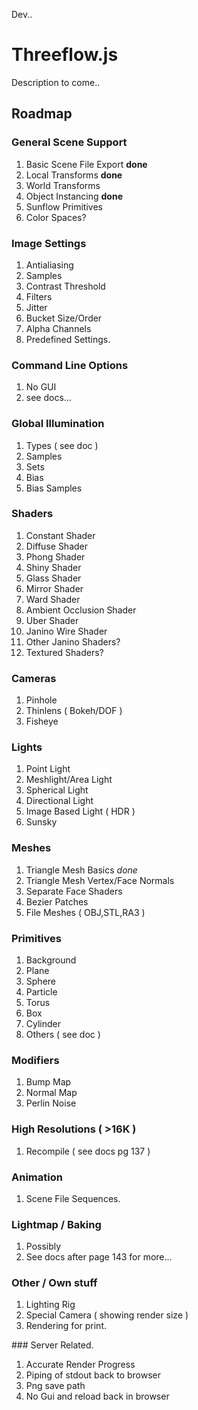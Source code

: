 Dev..

Threeflow.js
========================================
Description to come..

Roadmap
-------

### General Scene Support

1. Basic Scene File Export **done**
2. Local Transforms **done**
3. World Transforms
4. Object Instancing **done**
5. Sunflow Primitives
6. Color Spaces?

### Image Settings

1. Antialiasing
2. Samples
3. Contrast Threshold
4. Filters
5. Jitter
6. Bucket Size/Order
7. Alpha Channels
8. Predefined Settings.

### Command Line Options
1. No GUI
2. see docs...


### Global Illumination
1. Types ( see doc )
2. Samples
3. Sets
4. Bias
5. Bias Samples

### Shaders

1. Constant Shader
2. Diffuse Shader
3. Phong Shader
4. Shiny Shader
5. Glass Shader
6. Mirror Shader
7. Ward Shader
8. Ambient Occlusion Shader
9. Uber Shader
10. Janino Wire Shader
11. Other Janino Shaders?
11. Textured Shaders?

### Cameras

1. Pinhole
2. Thinlens ( Bokeh/DOF )
3. Fisheye

### Lights

1. Point Light
2. Meshlight/Area Light
3. Spherical Light
4. Directional Light
5. Image Based Light ( HDR )
6. Sunsky

### Meshes
1. Triangle Mesh Basics *done*
2. Triangle Mesh Vertex/Face Normals
3. Separate Face Shaders
4. Bezier Patches
5. File Meshes ( OBJ,STL,RA3 )

### Primitives
1. Background
2. Plane
3. Sphere
4. Particle
5. Torus
6. Box
7. Cylinder
8. Others ( see doc )

### Modifiers
1. Bump Map
2. Normal Map
3. Perlin Noise

### High Resolutions ( >16K )
1. Recompile ( see docs pg 137 )

### Animation
1. Scene File Sequences.

### Lightmap / Baking
1. Possibly
2. See docs after page 143 for more...

### Other / Own stuff
1. Lighting Rig
2. Special Camera ( showing render size )
3. Rendering for print.

### Server Related.
1. Accurate Render Progress
2. Piping of stdout back to browser
3. Png save path
4. No Gui and reload back in browser














